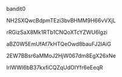 bandit0 

NH2SXQwcBdpmTEzi3bvBHMM9H66vVXjL

rRGizSaX8Mk1RTb1CNQoXTcYZWU6lgzi

aBZ0W5EmUfAf7kHTQeOwd8bauFJ2lAiG

2EW7BBsr6aMMoJ2HjW067dm8EgX26xNe

lrIWWI6bB37kxfiCQZqUdOIYfr6eEeqR

